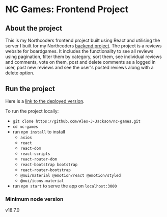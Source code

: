# NC Games: Frontend Project

## About the project

This is my Northcoders frontend project built using React and utilising the server I built for my Northcoders [backend project](https://github.com/Alex-J-Jackson/backend-project-nc-games). The project is a reviews website for boardgames. It includes the functionality to see all reviews using pagination, filter them by category, sort them, see individual reviews and comments, vote on them, post and delete comments as a logged in user, post new reviews and see the user's posted reviews along with a delete option.

## Run the project

Here is a [link to the deployed version](https://a-jackson-nc-games.netlify.app/).

To run the project locally:

- `git clone https://github.com/Alex-J-Jackson/nc-games.git`
- `cd nc-games`
- run `npm install` to install
  - `axios`
  - `react`
  - `react-dom`
  - `react-scripts`
  - `react-router-dom`
  - `react-bootstrap bootstrap`
  - `react-router-bootstrap`
  - `@mui/material @emotion/react @emotion/styled`
  - `@mui/icons-material`
- run `npm start` to serve the app on `localhost:3000`

### Minimum node version

v18.7.0

